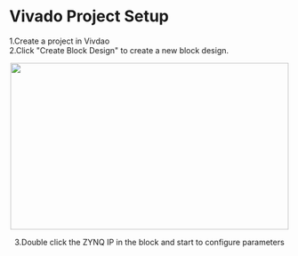 # Vivado Project Setup

1.Create a project in Vivdao  
2.Click "Create Block Design" to create a new block design.  

<div align=center><img width="500" height="300" src=https://github.com/jeffrey8373/zynq-ultrascale-plus/blob/main/petalinux/pictures/Xnip2021-06-22_09-10-32.jpeg> 
  
3.Double click the ZYNQ IP in the block and start to configure parameters  

